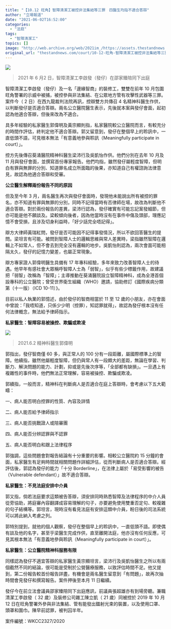 ```yaml
---
title: "【10.12 旺角】智障清潔工被控非法集結等三罪　四醫生均指不適合答辯"
author: "立場報道"
date: "2021-06-02T16:52:00"
categories:
  - "法庭"
tags:
  - "智障清潔工"
topics: []
image: "http://web.archive.org/web/2021im_/https://assets.thestandnews.com/media/photos/188539368_4069010176487070_5070520596313358075_n_vrAbV.jpg"
original_url: "thestandnews.com/court/10-12-旺角-智障清潔工被控非法集結等三罪-四醫生均指不適合答辯"
---
```

![](http://web.archive.org/web/2021im_/https://assets.thestandnews.com/media/photos/188539368_4069010176487070_5070520596313358075_n_vrAbV.jpg)
> 2021 年 6 月2 日，智障清潔工李啟發（發仔）在邵家臻陪同下出庭

智障清潔工李啟發（發仔）及一名「邊緣智商」的裝修工，雙雙在前年 10 月包圍旺角警署的示威中被捕，被控參與非法集結、在公眾地方管有攻擊性武器等三罪。案件今（ 2 日）在西九龍裁判法院再訊，控辯雙方共傳召 4 名精神科醫生作供，以判斷發仔是否適合答辯。兩名公立醫院醫生表示，先後就本案與發仔會面，起初認為他適合答辯，但後來改為不適合。

具多年經驗的私家醫生郭偉明及黃宗顯則指，私家醫院較公立醫院而言，有較充分的時間作評估，終判定他不適合答辯。郭又留意到，發仔在整個早上的聆訊中，一直低頭不語，可見根本無法「有意義地參與聆訊（Meaningfully participate in court）」。

控方先後傳召葵涌醫院精神科醫生梁沛行及吳凱怡作供。他們分別在去年 10 月及 11 月與發仔會面，並撰寫首份專家報告。他們均指，雖然發仔屬輕度智障，但明白有罪與無罪的分別、知道罪名成立所面臨的後果，亦知道自己有權諮詢法律意見，故認為他適合答辯和受審。

**公立醫生解釋兩份報告不同的原因**

但及至今年 3 月，兩名醫生再次與發仔會面時，發現他未能說出所有被控的罪名，亦不知道有罪與無罪的分別，同時不記得當時有否律師在場，故改為判斷他不適合答辯。對於兩份報告的差異，梁沛行認為，發仔確實有可能忘記案發細節，但亦可能是他不願談及。梁較傾向後者，因為他當時沒有在事件中傷及頭部，理應記憶不會受損，且涉及切身利益時，「好少話完全唔記得」。

辯方大律師黃瑞紅問，發仔是否可能因不記得事發情況，所以不欲回答醫生的提問。梁坦言有可能。被問到智障人士的邏輯思維與常人差異時，梁指雖然智障在邏輯上不如常人，但不會去到完全沒有邏輯的地步。吳凱怡則認為，兩次會面可能相隔太久，發仔的記憶力變差，也屬正常現象。

辯方專家證人郭偉明醫生具備有 17 年專科經驗，多年來致力改善智障人士的待遇。他早年有感社會大眾稱呼智障人士為「弱智」，似乎有些少標籤作用，故建議把「弱智」改稱為「智障」；主導推動在葵涌醫院設立智障精神科，成為全港首個設專科的公立醫院；曾受世界衛生組織（WHO）邀請，協助修訂《國際疾病分類第（十一版）（ICD 10-11）》。

目前以私人執業的郭憶述，由於發仔的智商相當於 11 至 12 歲的小朋友，亦在會面中曾說：「我唔知道，只係少少明（控罪），知認罪就得」，故認為發仔根本沒有任何法律概念，無法給予律師指示。

**私家醫生：智障容易被操控、欺騙或欺凌**

![](http://web.archive.org/web/2021im_/https://assets.thestandnews.com/media/photos/190591500_4069010159820405_5925488868817023306_n2028129_ATQ53.jpg)
> 2021.6.2 精神科醫生郭偉明

郭指出，發仔智商僅 60 多，與正常人的 100 分有一段距離，屬國際標準上的智障。他續指，雖然他屬輕度智障，但仍與常人有一段頗大的差距，無論在學習、判斷力、解決問題的能力、計劃，抑或是先後次序等，「全部都有缺損」。一旦遇上有複雜性的事件時，他們無法正常理解，容易被操控、欺騙或欺凌。

郭續指，一般而言，精神科在判斷病人是否適合在庭上答辯時，會考慮以下五大範疇：

一、病人能否明白控罪的性質、內容及詳情

二、病人能否給予律師指示

三、病人能否挑戰證人或陪審團

四、病人能否分辨認罪與不認罪

五、病人能否明白和跟上法律程序

郭強調，這些問題會對報告結論有十分重要的影響。相較公立醫院約 15 分鐘的會面，私家醫生有足夠時間就相關問題作詳細評估，從而判斷病人是否適合答辯。經評估後，郭認為發仔的能力「十分 Borderline」，在法律上屬於「易受影響的被告（Vulnerable defendant）」故不適合答辯。

**私家醫生：不見法庭安排中介員**

郭又指，倘若法庭要求這類被告答辯，須安排同時熟悉智障及法律程序的中介人員從旁協助，將庭審內容翻譯成容易理解的句子，亦要避免使用雙重否定句、較複雜的句子結構等。郭坦言，現時沒有看見法庭有安排這類中介員，盼日後的司法系統可以將此納入考慮之列。

郭特別提到，就他的個人觀察，發仔在整個早上的聆訊中，一直低頭不語。即使偶有談及他的名字，甚至乎梁醫生完成作供，直至離開法庭，他亦沒有任何反應，可見其根本無法「有意義地參與聆訊（Meaningfully participate in court）」。

**私家醫生：公立醫院精神科服務有限**

同樣認為發仔不適宜答辯的私家醫生黃宗顯坦言，梁沛行及吳凱怡醫生之所以有兩個截然不同的結論，很可能是受制於公營醫療服務，以致評估時間不足。他又提到，第二份報告較首份報告詳盡，有機會是兩名醫生留意到「有問題」，故再次抽時間會見發仔和撰寫報告。案件押後至本月 11 日繼續。

發仔今在前立法會議員邵家臻陪同下出庭應訊，前議員張超雄亦有到場旁聽。兼職清潔工李啟發（ 32 歲）及裝修公司雜工陳立凱（ 21 歲）同被控於 2019 年 10 月 12 日在旺角警署外參與非法集結、管有能發出鐳射光束的裝置，以及使用口罩、頭罩和圍巾。陳早前認罪，被判囚半年。

  
案件編號：WKCC2327/2020